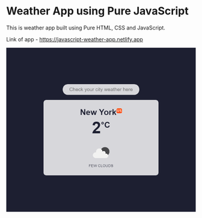 # Weather App using Pure JavaScript

This is weather app built using Pure HTML, CSS and JavaScript.

Link of app - https://javascript-weather-app.netlify.app

![Application interface](/src/01.png "Application Interface")

